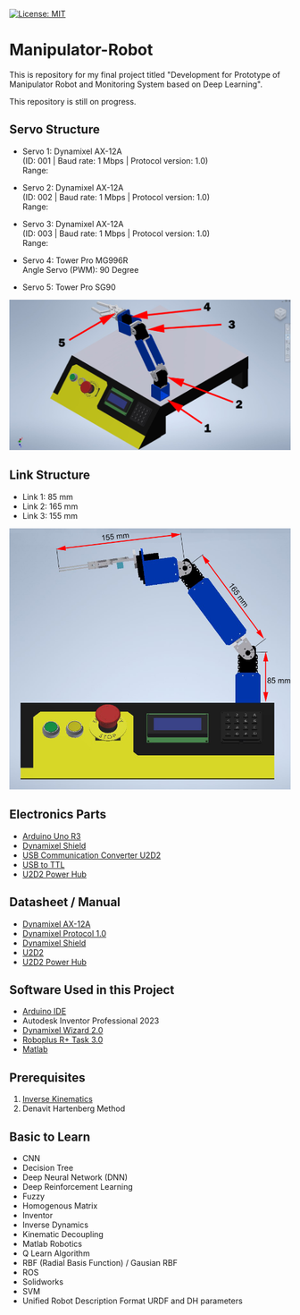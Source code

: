 [![License: MIT](https://img.shields.io/badge/License-MIT-green.svg)](https://opensource.org/licenses/MIT)

# Manipulator-Robot
This is repository for my final project titled "Development for Prototype of Manipulator Robot and Monitoring System based on Deep Learning".

This repository is still on progress.

## Servo Structure
- Servo 1: Dynamixel AX-12A  
(ID: 001 | Baud rate: 1 Mbps | Protocol version: 1.0)   
Range:

- Servo 2: Dynamixel AX-12A  
(ID: 002 | Baud rate: 1 Mbps | Protocol version: 1.0)   
Range:

- Servo 3: Dynamixel AX-12A  
(ID: 003 | Baud rate: 1 Mbps | Protocol version: 1.0)   
Range:

- Servo 4: Tower Pro MG996R   
Angle Servo (PWM): 90 Degree

- Servo 5: Tower Pro SG90

![Servo Structure](https://github.com/vkurpmax/Manipulator-Robot/blob/main/README.md%20materials/Servo%20Structure.jpg?raw=true)

## Link Structure
- Link 1: 85 mm
- Link 2: 165 mm
- Link 3: 155 mm  

![Link Structure](https://github.com/vkurpmax/Manipulator-Robot/blob/main/README.md%20materials/Link%20Structure.jpg?raw=true)

## Electronics Parts
- [Arduino Uno R3](https://www.tokopedia.com/riz-umi/arduino-uno-r3-board-original-made-in-italy/)
- [Dynamixel Shield](https://www.tokopedia.com/digiware/dynamixel-shield/)
- [USB Communication Converter U2D2](https://www.tokopedia.com/digiware/usb-communication-converter-u2d2)
- [USB to TTL](https://www.tokopedia.com/dx-tronics/ft232-usb-to-ttl-serial-3-3v-5v-ftdi-ft232rl)
- [U2D2 Power Hub](https://www.tokopedia.com/digiware/u2d2-power-hub-board-phb-set)

## Datasheet / Manual
- [Dynamixel AX-12A](https://emanual.robotis.com/docs/en/dxl/ax/ax-12a/)
- [Dynamixel Protocol 1.0](https://emanual.robotis.com/docs/en/dxl/protocol1/)
- [Dynamixel Shield](https://emanual.robotis.com/docs/en/parts/interface/dynamixel_shield/)
- [U2D2](https://emanual.robotis.com/docs/en/parts/interface/u2d2/)
- [U2D2 Power Hub](https://emanual.robotis.com/docs/en/parts/interface/u2d2_power_hub/)

## Software Used in this Project
- [Arduino IDE](https://www.arduino.cc/en/software)
- Autodesk Inventor Professional 2023
- [Dynamixel Wizard 2.0](https://emanual.robotis.com/docs/en/software/dynamixel/dynamixel_wizard2/)
- [Roboplus R+ Task 3.0](https://emanual.robotis.com/docs/en/software/rplustask3/)
- [Matlab]()

## Prerequisites
1. [Inverse Kinematics](https://github.com/vkurpmax/Manipulator-Robot/blob/main/Inverse_Kinematics.md)
2. Denavit Hartenberg Method

## Basic to Learn
- CNN
- Decision Tree
- Deep Neural Network (DNN)
- Deep Reinforcement Learning
- Fuzzy
- Homogenous Matrix
- Inventor
- Inverse Dynamics
- Kinematic Decoupling
- Matlab Robotics
- Q Learn Algorithm
- RBF (Radial Basis Function) / Gausian RBF
- ROS
- Solidworks
- SVM
- Unified Robot Description Format URDF and DH parameters
